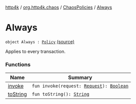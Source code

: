 [http4k](../../../index.md) / [org.http4k.chaos](../../index.md) / [ChaosPolicies](../index.md) / [Always](./index.md)

# Always

`object Always : `[`Policy`](../../-policy.md) [(source)](https://github.com/http4k/http4k/blob/master/http4k-testing-chaos/src/main/kotlin/org/http4k/chaos/ChaosPolicies.kt#L65)

Applies to every transaction.

### Functions

| Name | Summary |
|---|---|
| [invoke](invoke.md) | `fun invoke(request: `[`Request`](../../../org.http4k.core/-request/index.md)`): `[`Boolean`](https://kotlinlang.org/api/latest/jvm/stdlib/kotlin/-boolean/index.html) |
| [toString](to-string.md) | `fun toString(): `[`String`](https://kotlinlang.org/api/latest/jvm/stdlib/kotlin/-string/index.html) |
